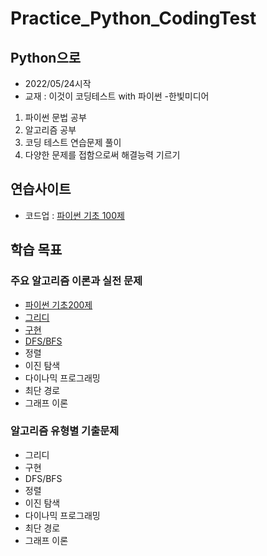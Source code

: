 # Practice_Python_CodingTest
## Python으로 
- 2022/05/24시작
- 교재 : 이것이 코딩테스트 with 파이썬 -한빛미디어

1. 파이썬 문법 공부 
2. 알고리즘 공부
3. 코딩 테스트 연습문제 풀이
4. 다양한 문제를 접함으로써 해결능력 기르기

## 연습사이트
- 코드업 : [파이썬 기초 100제](https://codeup.kr/problemsetsol.php?psid=33)

## 학습 목표

### 주요 알고리즘 이론과 실전 문제
* [파이썬 기초200제](https://github.com/Employment-Study/Algorithm_Study/tree/LeeBG/pythonProject1/codeup200)
* [그리디](https://github.com/Employment-Study/Algorithm_Study/tree/LeeBG/pythonProject1/Algorithm/Greedy)
* [구현](https://github.com/Employment-Study/Algorithm_Study/tree/LeeBG/pythonProject1/Algorithm/Implementation)
* [DFS/BFS](https://github.com/Employment-Study/Algorithm_Study/tree/LeeBG/pythonProject1/Algorithm/DFS_BFS)
* 정렬
* 이진 탐색
* 다이나믹 프로그래밍
* 최단 경로
* 그래프 이론

### 알고리즘 유형별 기출문제
* 그리디
* 구현
* DFS/BFS
* 정렬
* 이진 탐색
* 다이나믹 프로그래밍
* 최단 경로
* 그래프 이론
